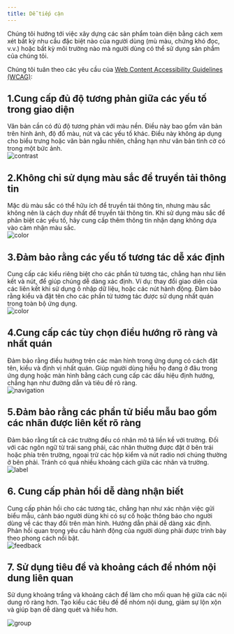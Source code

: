 ```yaml
---
title: Dễ tiếp cận
---
```


Chúng tôi hướng tới việc xây dựng các sản phẩm toàn diện bằng cách xem xét bất kỳ nhu cầu đặc biệt nào của người dùng (mù màu, chứng khó đọc, v.v.) hoặc bất kỳ môi trường nào mà người dùng có thể sử dụng sản phẩm của chúng tôi.

Chúng tôi tuân theo các yêu cầu của [Web Content Accessibility Guidelines (WCAG)](http://w3.org/WAI/tips/designing/):

## 1.Cung cấp đủ độ tương phản giữa các yếu tố trong giao diện

Văn bản cần có đủ độ tương phản với màu nền. Điều này bao gồm văn bản trên hình ảnh, độ đổ màu, nút và các yếu tố khác. Điều này không áp dụng cho biểu trưng hoặc văn bản ngẫu nhiên, chẳng hạn như văn bản tình cờ có trong một bức ảnh. <br />
<img className="img-basic" src="https://salt.tikicdn.com/ts/social/1e/7b/05/ae9acfece1245c35f791b8786e54c0ed.png" alt="contrast" />

## 2.Không chỉ sử dụng màu sắc để truyền tải thông tin

Mặc dù màu sắc có thể hữu ích để truyền tải thông tin, nhưng màu sắc không nên là cách duy nhất để truyền tải thông tin. Khi sử dụng màu sắc để phân biệt các yếu tố, hãy cung cấp thêm thông tin nhận dạng không dựa vào cảm nhận màu sắc. <br />
<img className="img-basic" src="https://salt.tikicdn.com/ts/social/7b/56/4e/124c09fca00dab649b4e6f9de555510e.png" alt="color" />

## 3.Đảm bảo rằng các yếu tố tương tác dễ xác định


Cung cấp các kiểu riêng biệt cho các phần tử tương tác, chẳng hạn như liên kết và nút, để giúp chúng dễ dàng xác định. Ví dụ: thay đổi giao diện của các liên kết khi sử dụng ô nhập dữ liệu, hoặc các nút hành động. Đảm bảo rằng kiểu và đặt tên cho các phần tử tương tác được sử dụng nhất quán trong toàn bộ ứng dụng. <br />
<img className="img-basic" src="https://salt.tikicdn.com/ts/social/76/fd/34/2ea7f2bf45f80caee8a30fa19c7d0c6f.png" alt="color" />

## 4.Cung cấp các tùy chọn điều hướng rõ ràng và nhất quán

Đảm bảo rằng điều hướng trên các màn hình trong ứng dụng có cách đặt tên, kiểu và định vị nhất quán. Giúp người dùng hiểu họ đang ở đâu trong ứng dụng hoặc màn hình bằng cách cung cấp các dấu hiệu định hướng, chẳng hạn như đường dẫn và tiêu đề rõ ràng. <br />
<img className="img-basic" src="https://salt.tikicdn.com/ts/social/68/31/ae/8a1e44d17711239d971201fdbe7e0dfb.png" alt="navigation" />

## 5.Đảm bảo rằng các phần tử biểu mẫu bao gồm các nhãn được liên kết rõ ràng

Đảm bảo rằng tất cả các trường đều có nhãn mô tả liền kề với trường. Đối với các ngôn ngữ từ trái sang phải, các nhãn thường được đặt ở bên trái hoặc phía trên trường, ngoại trừ các hộp kiểm và nút radio nơi chúng thường ở bên phải. Tránh có quá nhiều khoảng cách giữa các nhãn và trường. <br />
<img className="img-basic" src="https://salt.tikicdn.com/ts/social/f0/38/57/34e9fe2ff11ef138084ebe3bbfb96669.png" alt="label" />

## 6. Cung cấp phản hồi dễ dàng nhận biết

Cung cấp phản hồi cho các tương tác, chẳng hạn như xác nhận việc gửi biểu mẫu, cảnh báo người dùng khi có sự cố hoặc thông báo cho người dùng về các thay đổi trên màn hình. Hướng dẫn phải dễ dàng xác định. Phản hồi quan trọng yêu cầu hành động của người dùng phải được trình bày theo phong cách nổi bật. <br />
<img className="img-basic" src="https://salt.tikicdn.com/ts/social/5a/86/80/7198ef84b92c03c907415d99b64e0ae6.png" alt="feedback" />

## 7. Sử dụng tiêu đề và khoảng cách để nhóm nội dung liên quan

Sử dụng khoảng trắng và khoảng cách để làm cho mối quan hệ giữa các nội dung rõ ràng hơn. Tạo kiểu các tiêu đề để nhóm nội dung, giảm sự lộn xộn và giúp bạn dễ dàng quét và hiểu hơn. <br />

<img className="img-basic" src="https://salt.tikicdn.com/ts/social/28/59/70/6959d9f7ac5d8b464f0f17e0197274ff.png" alt="group" />
